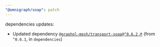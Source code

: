 ```yaml
---
"@omnigraph/soap": patch
---
```

dependencies updates:
  - Updated dependency [`@graphql-mesh/transport-soap@^0.6.2` ↗︎](https://www.npmjs.com/package/@graphql-mesh/transport-soap/v/0.6.2) (from `^0.6.1`, in `dependencies`)
